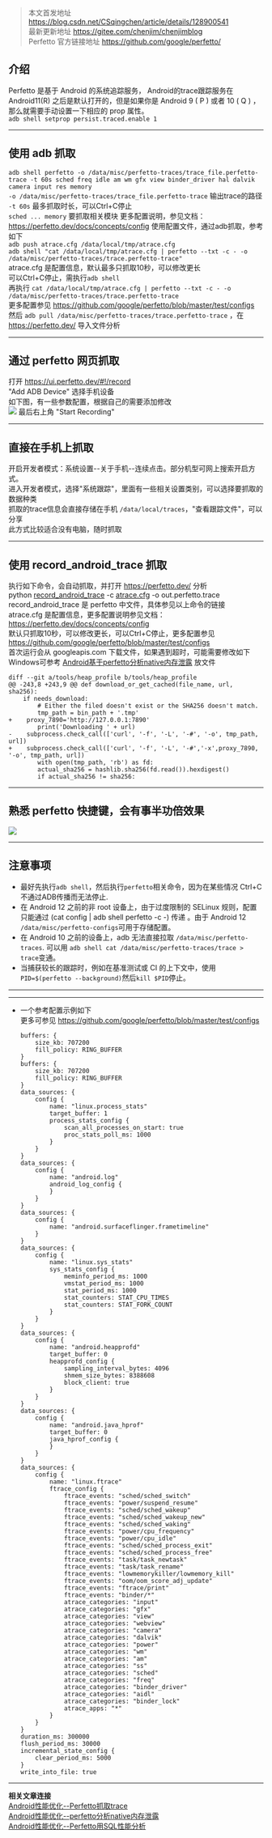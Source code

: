 

>本文首发地址 <https://blog.csdn.net/CSqingchen/article/details/128900541>  
>最新更新地址 <https://gitee.com/chenjim/chenjimblog>  
>Perfetto 官方链接地址 <https://github.com/google/perfetto/>  

## 介绍
Perfetto 是基于 Android 的系统追踪服务， Android的trace跟踪服务在 Android11(R) 之后是默认打开的，但是如果你是 Android 9 ( P ) 或者 10 ( Q ) ，那么就需要手动设置一下相应的 prop 属性。  
`adb shell setprop persist.traced.enable 1`

---

## 使用 adb 抓取  
`adb shell perfetto -o /data/misc/perfetto-traces/trace_file.perfetto-trace -t 60s sched freq idle am wm gfx view binder_driver hal dalvik camera input res memory`  
`-o /data/misc/perfetto-traces/trace_file.perfetto-trace` 输出trace的路径  
`-t 60s` 最多抓取时长，可以Ctrl+C停止  
`sched ... memory` 要抓取相关模块
更多配置说明，参见文档：<https://perfetto.dev/docs/concepts/config>
使用配置文件，通过adb抓取，参考如下  
`adb push atrace.cfg /data/local/tmp/atrace.cfg`  
`adb shell "cat /data/local/tmp/atrace.cfg | perfetto --txt -c - -o /data/misc/perfetto-traces/trace.perfetto-trace"`  
atrace.cfg 是配置信息，默认最多只抓取10秒，可以修改更长  
可以Ctrl+C停止，需执行`adb shell`  
再执行 `cat /data/local/tmp/atrace.cfg | perfetto --txt -c - -o /data/misc/perfetto-traces/trace.perfetto-trace`  
更多配置参见 <https://github.com/google/perfetto/blob/master/test/configs>  
然后 `adb pull /data/misc/perfetto-traces/trace.perfetto-trace` ，在 <https://perfetto.dev/> 导入文件分析  

---

## 通过 perfetto 网页抓取  
打开 <https://ui.perfetto.dev/#!/record>  
"Add ADB Device" 选择手机设备  
如下图，有一些参数配置，根据自己的需要添加修改     
![](https://pic.chenjim.com/202304171253853.png-blog)
最后右上角 "Start Recording"  

---

## 直接在手机上抓取  
开启开发者模式：系统设置--关于手机--连续点击。部分机型可网上搜索开启方式。  
进入开发者模式，选择"系统跟踪"，里面有一些相关设置类别，可以选择要抓取的数据种类  
抓取的trace信息会直接存储在手机 `/data/local/traces`，"查看跟踪文件"，可以分享  
此方式比较适合没有电脑，随时抓取

---

## 使用 record_android_trace 抓取  
执行如下命令，会自动抓取，并打开 <https://perfetto.dev/> 分析  
python [record_android_trace](https://github.com/google/perfetto/blob/master/tools/record_android_trace) -c [atrace.cfg](https://github.com/google/perfetto/blob/master/test/configs/atrace.cfg) -o out.perfetto.trace  
record_android_trace 是 perfetto 中文件，具体参见以上命令的链接  
atrace.cfg 是配置信息，更多配置说明参见文档：<https://perfetto.dev/docs/concepts/config>  
默认只抓取10秒，可以修改更长，可以Ctrl+C停止，更多配置参见 <https://github.com/google/perfetto/blob/master/test/configs>  
首次运行会从 googleapis.com 下载文件，如果遇到超时，可能需要修改如下  
Windows可参考 [ Android基于perfetto分析native内存泄露](https://editor.csdn.net/md/?articleId=128382445) 放文件

```shell
diff --git a/tools/heap_profile b/tools/heap_profile
@@ -243,8 +243,9 @@ def download_or_get_cached(file_name, url, sha256):
	if needs_download:
		# Either the filed doesn't exist or the SHA256 doesn't match.
		tmp_path = bin_path + '.tmp'
+    proxy_7890='http://127.0.0.1:7890'
		print('Downloading ' + url)
-    subprocess.check_call(['curl', '-f', '-L', '-#', '-o', tmp_path, url])
+    subprocess.check_call(['curl', '-f', '-L', '-#','-x',proxy_7890, '-o', tmp_path, url])
		with open(tmp_path, 'rb') as fd:
		actual_sha256 = hashlib.sha256(fd.read()).hexdigest()
		if actual_sha256 != sha256:
```

---

## 熟悉 perfetto 快捷键，会有事半功倍效果
![](https://pic.chenjim.com/202304171254826.png-blog)

----

## 注意事项
- 最好先执行`adb shell`，然后执行` perfetto `相关命令，因为在某些情况 Ctrl+C不通过ADB传播而无法停止.
- 在 Android 12 之前的非 root 设备上，由于过度限制的 SELinux 规则，配置只能通过 (cat config | adb shell perfetto -c -) 传递 。由于 Android 12 `/data/misc/perfetto-configs`可用于存储配置。
- 在 Android 10 之前的设备上，adb 无法直接拉取 `/data/misc/perfetto-traces`. 可以用 `adb shell cat /data/misc/perfetto-traces/trace > trace`变通。
- 当捕获较长的跟踪时，例如在基准测试或 CI 的上下文中，使用 `PID=$(perfetto --background)`然后`kill $PID`停止。

---


----

- 一个参考配置示例如下  
  更多可参见  <https://github.com/google/perfetto/blob/master/test/configs>
	```
	buffers: {
	    size_kb: 707200
	    fill_policy: RING_BUFFER
	}
	buffers: {
	    size_kb: 707200
	    fill_policy: RING_BUFFER
	}
	data_sources: {
	    config {
	        name: "linux.process_stats"
	        target_buffer: 1
	        process_stats_config {
	            scan_all_processes_on_start: true
	            proc_stats_poll_ms: 1000
	        }
	    }
	}
	data_sources: {
	    config {
	        name: "android.log"
	        android_log_config {
	        }
	    }
	}
	data_sources: {
	    config {
	        name: "android.surfaceflinger.frametimeline"
	    }
	}
	data_sources: {
	    config {
	        name: "linux.sys_stats"
	        sys_stats_config {
	            meminfo_period_ms: 1000
	            vmstat_period_ms: 1000
	            stat_period_ms: 1000
	            stat_counters: STAT_CPU_TIMES
	            stat_counters: STAT_FORK_COUNT
	        }
	    }
	}
	data_sources: {
	    config {
	        name: "android.heapprofd"
	        target_buffer: 0
	        heapprofd_config {
	            sampling_interval_bytes: 4096
	            shmem_size_bytes: 8388608
	            block_client: true
	        }
	    }
	}
	data_sources: {
	    config {
	        name: "android.java_hprof"
	        target_buffer: 0
	        java_hprof_config {
	        }
	    }
	}
	data_sources: {
	    config {
	        name: "linux.ftrace"
	        ftrace_config {
	            ftrace_events: "sched/sched_switch"
	            ftrace_events: "power/suspend_resume"
	            ftrace_events: "sched/sched_wakeup"
	            ftrace_events: "sched/sched_wakeup_new"
	            ftrace_events: "sched/sched_waking"
	            ftrace_events: "power/cpu_frequency"
	            ftrace_events: "power/cpu_idle"
	            ftrace_events: "sched/sched_process_exit"
	            ftrace_events: "sched/sched_process_free"
	            ftrace_events: "task/task_newtask"
	            ftrace_events: "task/task_rename"
	            ftrace_events: "lowmemorykiller/lowmemory_kill"
	            ftrace_events: "oom/oom_score_adj_update"
	            ftrace_events: "ftrace/print"
	            ftrace_events: "binder/*"
	            atrace_categories: "input"
	            atrace_categories: "gfx"
	            atrace_categories: "view"
	            atrace_categories: "webview"
	            atrace_categories: "camera"
	            atrace_categories: "dalvik"
	            atrace_categories: "power"
	            atrace_categories: "wm"
	            atrace_categories: "am"
	            atrace_categories: "ss"
	            atrace_categories: "sched"
	            atrace_categories: "freq"
	            atrace_categories: "binder_driver"
	            atrace_categories: "aidl"
	            atrace_categories: "binder_lock"
	            atrace_apps: "*"
	        }
	    }
	}
	duration_ms: 300000
	flush_period_ms: 30000
	incremental_state_config {
	    clear_period_ms: 5000
	}
	write_into_file: true
	```
----

**相关文章连接**  
[Android性能优化--Perfetto抓取trace](https://blog.csdn.net/CSqingchen/article/details/128900541)  
[Android性能优化--perfetto分析native内存泄露](https://blog.csdn.net/CSqingchen/article/details/128382445)  
[Android性能优化--Perfetto用SQL性能分析](https://blog.csdn.net/CSqingchen/article/details/134167741)

